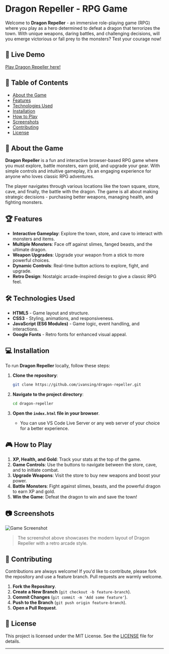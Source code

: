 # Dragon Repeller - RPG Game

Welcome to **Dragon Repeller** - an immersive role-playing game (RPG) where you play as a hero determined to defeat a dragon that terrorizes the town. With unique weapons, daring battles, and challenging decisions, will you emerge victorious or fall prey to the monsters? Test your courage now!

## 🚀 Live Demo

[Play Dragon Repeller here!](#)

## 📜 Table of Contents

- [About the Game](#about-the-game)
- [Features](#features)
- [Technologies Used](#technologies-used)
- [Installation](#installation)
- [How to Play](#how-to-play)
- [Screenshots](#screenshots)
- [Contributing](#contributing)
- [License](#license)

## 📖 About the Game

**Dragon Repeller** is a fun and interactive browser-based RPG game where you must explore, battle monsters, earn gold, and upgrade your gear. With simple controls and intuitive gameplay, it’s an engaging experience for anyone who loves classic RPG adventures.

The player navigates through various locations like the town square, store, cave, and finally, the battle with the dragon. The game is all about making strategic decisions - purchasing better weapons, managing health, and fighting monsters.

## 🏆 Features

- **Interactive Gameplay**: Explore the town, store, and cave to interact with monsters and items.
- **Multiple Monsters**: Face off against slimes, fanged beasts, and the ultimate dragon.
- **Weapon Upgrades**: Upgrade your weapon from a stick to more powerful choices.
- **Dynamic Controls**: Real-time button actions to explore, fight, and upgrade.
- **Retro Design**: Nostalgic arcade-inspired design to give a classic RPG feel.

## 🛠 Technologies Used

- **HTML5** - Game layout and structure.
- **CSS3** - Styling, animations, and responsiveness.
- **JavaScript (ES6 Modules)** - Game logic, event handling, and interactions.
- **Google Fonts** - Retro fonts for enhanced visual appeal.

## 💻 Installation

To run **Dragon Repeller** locally, follow these steps:

1. **Clone the repository**:

   ```sh
   git clone https://github.com/ivansing/dragon-repeller.git
   ```

2. **Navigate to the project directory**:

   ```sh
   cd dragon-repeller
   ```

3. **Open the `index.html` file in your browser**.

   - You can use VS Code Live Server or any web server of your choice for a better experience.

## 🎮 How to Play

1. **XP, Health, and Gold**: Track your stats at the top of the game.
2. **Game Controls**: Use the buttons to navigate between the store, cave, and to initiate combat.
3. **Upgrade Weapons**: Visit the store to buy new weapons and boost your power.
4. **Battle Monsters**: Fight against slimes, beasts, and the powerful dragon to earn XP and gold.
5. **Win the Game**: Defeat the dragon to win and save the town!

## 📷 Screenshots

![Game Screenshot](screenshot.png)

> The screenshot above showcases the modern layout of Dragon Repeller with a retro arcade style.

## 🤝 Contributing

Contributions are always welcome! If you'd like to contribute, please fork the repository and use a feature branch. Pull requests are warmly welcome.

1. **Fork the Repository**.
2. **Create a New Branch** (`git checkout -b feature-branch`).
3. **Commit Changes** (`git commit -m 'Add some feature'`).
4. **Push to the Branch** (`git push origin feature-branch`).
5. **Open a Pull Request**.

## 📜 License

This project is licensed under the MIT License. See the [LICENSE](LICENSE) file for details.

---


